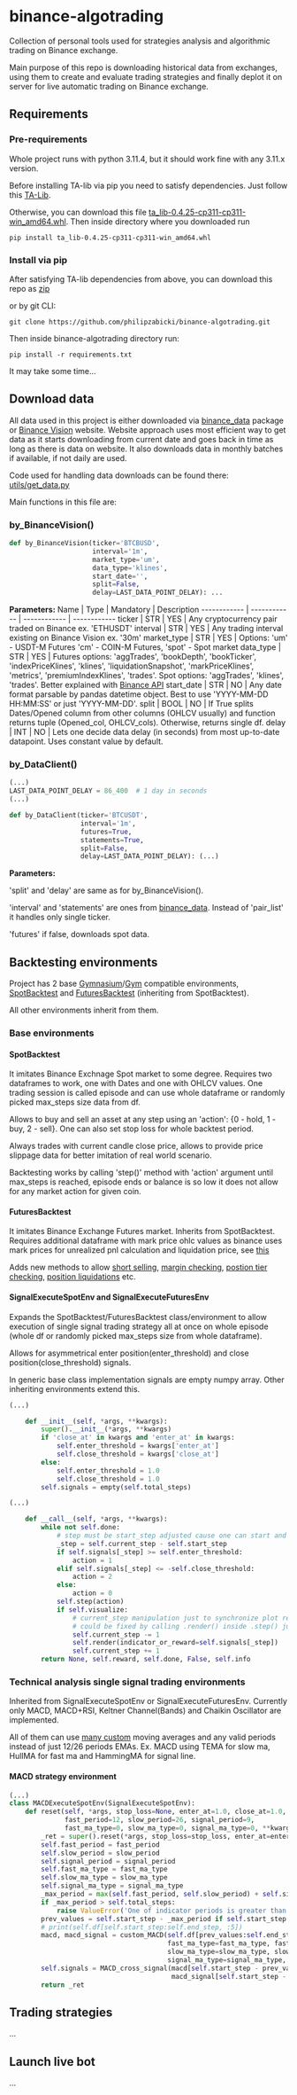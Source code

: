 # binance-algotrading

Collection of personal tools used for strategies analysis and algorithmic trading on Binance exchange.

Main purpose of this repo is downloading historical data from exchanges, using them to create and evaluate trading
strategies and finally deplot it on server for live automatic trading on Binance exchange.

## Requirements
### Pre-requirements
Whole project runs with python 3.11.4, but it should work fine with any 3.11.x version.

Before installing TA-lib via pip you need to satisfy dependencies.
Just follow this [TA-Lib](https://github.com/TA-Lib/ta-lib-python?tab=readme-ov-file#dependencies).

Otherwise, you can download this file [ta_lib-0.4.25-cp311-cp311-win_amd64.whl](https://drive.google.com/file/d/117WDdPpTAJK_IX2yWpliBRy14m9uUWSD/view?usp=sharing).
Then inside directory where you downloaded run 
```
pip install ta_lib-0.4.25-cp311-cp311-win_amd64.whl
```
### Install via pip
After satisfying TA-lib dependencies from above, you can download this repo as [zip](https://codeload.github.com/philipzabicki/binance-algotrading/zip/refs/heads/main) 

or by git CLI:
```
git clone https://github.com/philipzabicki/binance-algotrading.git
```
Then inside binance-algotrading directory run:
```
pip install -r requirements.txt
```
It may take some time...

## Download data
All data used in this project is either downloaded via [binance_data](https://github.com/uneasyguy/binance_data.git) package or [Binance Vision](https://data.binance.vision/) website.
Website approach uses most efficient way to get data as it starts downloading from current date and goes back in time as long as there is data on website.
It also downloads data in monthly batches if available, if not daily are used.

Code used for handling data downloads can be found there: [utils/get_data.py](https://github.com/philipzabicki/binance-algotrading/blob/main/utils/get_data.py)

Main functions in this file are:
### by_BinanceVision()
```python
def by_BinanceVision(ticker='BTCBUSD',
                     interval='1m',
                     market_type='um',
                     data_type='klines',
                     start_date='',
                     split=False,
                     delay=LAST_DATA_POINT_DELAY): ...
```
**Parameters:**
Name | Type | Mandatory | Description
------------ | ------------ | ------------ | ------------
ticker | STR | YES | Any cryptocurrency pair traded on Binance ex. 'ETHUSDT'
interval | STR | YES | Any trading interval existing on Binance Vision ex. '30m'
market_type | STR | YES | Options: 'um' - USDT-M Futures 'cm' - COIN-M Futures, 'spot' - Spot market
data_type | STR | YES | Futures options: 'aggTrades', 'bookDepth', 'bookTicker', 'indexPriceKlines', 'klines', 'liquidationSnapshot', 'markPriceKlines', 'metrics', 'premiumIndexKlines', 'trades'. Spot options: 'aggTrades', 'klines', 'trades'. Better explained with [Binance API](https://github.com/binance/binance-spot-api-docs/blob/master/web-socket-api.md#market-data-requests)
start_date | STR | NO | Any date format parsable by pandas datetime object. Best to use 'YYYY-MM-DD HH:MM:SS' or just 'YYYY-MM-DD'.
split | BOOL | NO | If True splits Dates/Opened column from other columns (OHLCV usually) and function returns tuple (Opened_col, OHLCV_cols). Otherwise, returns single df.
delay | INT | NO | Lets one decide data delay (in seconds) from most up-to-date datapoint. Uses constant value by default.

### by_DataClient()
```python
(...)
LAST_DATA_POINT_DELAY = 86_400  # 1 day in seconds
(...)

def by_DataClient(ticker='BTCUSDT',
                  interval='1m',
                  futures=True,
                  statements=True,
                  split=False,
                  delay=LAST_DATA_POINT_DELAY): (...)
```
**Parameters:**

'split' and 'delay' are same as for by_BinanceVision().

'interval' and 'statements' are ones from [binance_data](https://github.com/uneasyguy/binance_data#kline_data). Instead of 'pair_list' it handles only single ticker.

'futures' if false, downloads spot data.

## Backtesting environments
Project has 2 base [Gymnasium](https://github.com/Farama-Foundation/Gymnasium.git)/[Gym](https://github.com/openai/gym.git) compatible environments, [SpotBacktest](https://github.com/philipzabicki/binance-algotrading/blob/main/enviroments/base.py#L16) and [FuturesBacktest](https://github.com/philipzabicki/binance-algotrading/blob/main/enviroments/base.py#L352) (inheriting from SpotBacktest).

All other environments inherit from them.
### Base environments
#### SpotBacktest
It imitates Binance Exchnage Spot market to some degree. Requires two dataframes to work, one with Dates and one with OHLCV values. One trading session is called episode and can use whole dataframe or randomly picked max_steps size data from df.

Allows to buy and sell an asset at any step using an 'action': {0 - hold, 1 - buy, 2 - sell}. One can also set stop loss for whole backtest period.

Always trades with current candle close price, allows to provide price slippage data for better imitation of real world scenario.

Backtesting works by calling 'step()' method with 'action' argument until max_steps is reached, episode ends or balance is so low it does not allow for any market action for given coin.
#### FuturesBacktest
It imitates Binance Exchange Futures market. Inherits from SpotBacktest. Requires additional dataframe with mark price ohlc values as binance uses mark prices for unrealized pnl calculation and liquidation price, see [this](https://www.binance.com/en/blog/futures/what-is-the-difference-between-a-futures-contracts-last-price-and-mark-price-5704082076024731087)

Adds new methods to allow [short selling](https://github.com/philipzabicki/binance-algotrading/blob/main/enviroments/base.py#L447), [margin checking](https://github.com/philipzabicki/binance-algotrading/blob/main/enviroments/base.py#L426), [postion tier checking](https://www.binance.com/en/futures/trading-rules/perpetual/leverage-margin), [position liquidations](https://github.com/philipzabicki/binance-algotrading/blob/main/enviroments/base.py#L485) etc.
#### SignalExecuteSpotEnv and SignalExecuteFuturesEnv
Expands the SpotBacktest/FuturesBacktest class/environment to allow execution of single signal trading strategy all at once on whole episode (whole df or randomly picked max_steps size from whole dataframe).

Allows for asymmetrical enter position(enter_threshold) and close position(close_threshold) signals.

In generic base class implementation signals are empty numpy array. Other inheriting environments extend this.

```python
(...)

    def __init__(self, *args, **kwargs):
        super().__init__(*args, **kwargs)
        if 'close_at' in kwargs and 'enter_at' in kwargs:
            self.enter_threshold = kwargs['enter_at']
            self.close_threshold = kwargs['close_at']
        else:
            self.enter_threshold = 1.0
            self.close_threshold = 1.0
        self.signals = empty(self.total_steps)

(...)

    def __call__(self, *args, **kwargs):
        while not self.done:
            # step must be start_step adjusted cause one can start and end backtest at any point in df
            _step = self.current_step - self.start_step
            if self.signals[_step] >= self.enter_threshold:
                action = 1
            elif self.signals[_step] <= -self.close_threshold:
                action = 2
            else:
                action = 0
            self.step(action)
            if self.visualize:
                # current_step manipulation just to synchronize plot rendering
                # could be fixed by calling .render() inside .step() just before return statement
                self.current_step -= 1
                self.render(indicator_or_reward=self.signals[_step])
                self.current_step += 1
        return None, self.reward, self.done, False, self.info
```
### Technical analysis single signal trading environments
Inherited from SignalExecuteSpotEnv or SignalExecuteFuturesEnv.
Currently only MACD, MACD+RSI, Keltner Channel(Bands) and Chaikin Oscillator are implemented.

All of them can use [many custom](https://github.com/philipzabicki/binance-algotrading/blob/main/utils/ta_tools.py#L1002) moving averages and any valid periods instead of just 12/26 periods EMAs.
Ex. MACD using TEMA for slow ma, HullMA for fast ma and HammingMA for signal line.
#### MACD strategy environment
```python
(...)
class MACDExecuteSpotEnv(SignalExecuteSpotEnv):
    def reset(self, *args, stop_loss=None, enter_at=1.0, close_at=1.0,
              fast_period=12, slow_period=26, signal_period=9,
              fast_ma_type=0, slow_ma_type=0, signal_ma_type=0, **kwargs):
        _ret = super().reset(*args, stop_loss=stop_loss, enter_at=enter_at, close_at=close_at, **kwargs)
        self.fast_period = fast_period
        self.slow_period = slow_period
        self.signal_period = signal_period
        self.fast_ma_type = fast_ma_type
        self.slow_ma_type = slow_ma_type
        self.signal_ma_type = signal_ma_type
        _max_period = max(self.fast_period, self.slow_period) + self.signal_period
        if _max_period > self.total_steps:
            raise ValueError('One of indicator periods is greater than df size.')
        prev_values = self.start_step - _max_period if self.start_step > _max_period else 0
        # print(self.df[self.start_step:self.end_step, :5])
        macd, macd_signal = custom_MACD(self.df[prev_values:self.end_step, :5],
                                        fast_ma_type=fast_ma_type, fast_period=fast_period,
                                        slow_ma_type=slow_ma_type, slow_period=slow_period,
                                        signal_ma_type=signal_ma_type, signal_period=signal_period)
        self.signals = MACD_cross_signal(macd[self.start_step - prev_values:],
                                         macd_signal[self.start_step - prev_values:])
        return _ret

```

## Trading strategies

...

## Launch live bot

...

